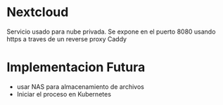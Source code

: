 # Nextcloud

Servicio usado para nube privada. Se expone en el puerto 8080 usando https a traves de un reverse proxy Caddy

#  Implementacion Futura

- usar NAS para almacenamiento de archivos
- Iniciar el proceso en Kubernetes

# 